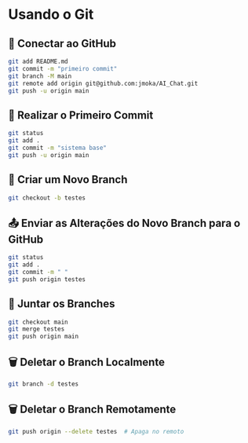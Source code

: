# Usando o Git

## 📡 Conectar ao GitHub
```sh
git add README.md
git commit -m "primeiro commit"
git branch -M main
git remote add origin git@github.com:jmoka/AI_Chat.git
git push -u origin main
```

## 📝 Realizar o Primeiro Commit
```sh
git status
git add . 
git commit -m "sistema base"
git push -u origin main
```

## 🌿 Criar um Novo Branch
```sh
git checkout -b testes
```

## 📤 Enviar as Alterações do Novo Branch para o GitHub
```sh
git status
git add . 
git commit -m " "
git push origin testes
```

## 🔄 Juntar os Branches
```sh
git checkout main
git merge testes
git push origin main
```

## 🗑️ Deletar o Branch Localmente
```sh
git branch -d testes  
```

## 🗑️ Deletar o Branch Remotamente
```sh
git push origin --delete testes  # Apaga no remoto
